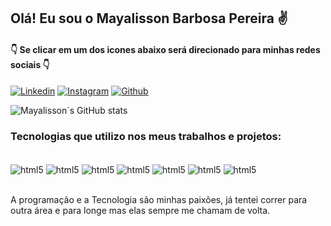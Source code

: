 
## Olá! Eu sou o Mayalisson Barbosa Pereira ✌️

#### 👇 Se clicar em um dos icones abaixo será direcionado para minhas redes sociais 👇


[![Linkedin](https://img.shields.io/badge/LinkedIn-0077B5?style=for-the-badge&logo=linkedin&logoColor=white)](https://www.linkedin.com/in/mayalisson-barbosa-pereira-78864b17b/)
[![Instagram](
https://img.shields.io/badge/Instagram-E4405F?style=for-the-badge&logo=instagram&logoColor=white)](https://www.instagram.com/mbarbosa.12/)
[![Github](
https://img.shields.io/badge/GitHub-100000?style=for-the-badge&logo=github&logoColor=white)](https://github.com/mayalisson12)


![Mayalisson´s GitHub stats](https://github-readme-stats.vercel.app/api?username=mayalisson12&show_icons=true&theme=synthwave)

### Tecnologias que utilizo nos meus trabalhos e projetos:

<div style="display: inline_block"><br/>
    <img align="center"alt="html5" src="https://img.shields.io/badge/JavaScript-F7DF1E?style=for-the-badge&logo=javascript&logoColor=black" />
    <img align="center"alt="html5" src="https://img.shields.io/badge/Python-3776AB?style=for-the-badge&logo=python&logoColor=white" />
    <img align="center"alt="html5" src="https://img.shields.io/badge/HTML5-E34F26?style=for-the-badge&logo=html5&logoColor=white" />
    <img align="center"alt="html5" src="https://img.shields.io/badge/CSS3-1572B6?style=for-the-badge&logo=css3&logoColor=white" />
    <img align="center"alt="html5" src="https://img.shields.io/badge/Node.js-43853D?style=for-the-badge&logo=node.js&logoColor=white" />
    <img align="center"alt="html5" src="https://img.shields.io/badge/React-20232A?style=for-the-badge&logo=react&logoColor=61DAFB" />
    <img align="center"alt="html5" src="https://img.shields.io/badge/Angular-DD0031?style=for-the-badge&logo=angular&logoColor=white" />
  
</div><br/>

A programação e a Tecnologia são minhas paixões, já tentei correr para outra área e para longe mas elas sempre me chamam de volta.


